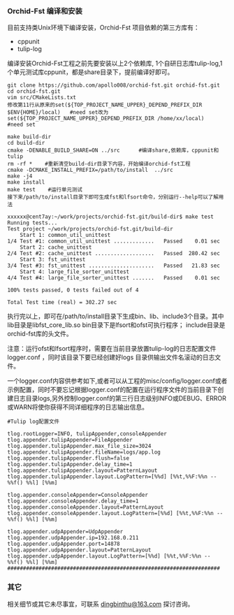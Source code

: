 ### Orchid-Fst  编译和安装

目前支持类Unix环境下编译安装，Orchid-Fst 项目依赖的第三方库有：

- cppunit 
- tulip-log

编译安装Orchid-Fst工程之前先要安装以上2个依赖库, 1个自研日志库tulip-log,1个单元测试库cppunit，都是share目录下，提前编译好即可。


```
git clone https://github.com/apollo008/orchid-fst.git orchid-fst.git
cd orchid-fst.git 
vim src/CMakeLists.txt
修改第11行从原来的set(${TOP_PROJECT_NAME_UPPER}_DEPEND_PREFIX_DIR $ENV{HOME}/local)   #need set改为 set(${TOP_PROJECT_NAME_UPPER}_DEPEND_PREFIX_DIR /home/xx/local)   #need set

make build-dir
cd build-dir
cmake -DENABLE_BUILD_SHARE=ON ../src      #编译share,依赖库，cppunit和tulip
rm -rf *    #重新清空build-dir目录下内容，开始编译orchid-fst工程
cmake -DCMAKE_INSTALL_PREFIX=/path/to/install  ../src
make -j4
make install
make test    #运行单元测试
接下来/path/to/install目录下即可生成fst和lfsort命令，分别运行--help可以了解用法

```

```
xxxxxx@cent7ay:~/work/projects/orchid-fst.git/build-dir$ make test
Running tests...
Test project ~/work/projects/orchid-fst.git/build-dir
    Start 1: common_util_unittest
1/4 Test #1: common_util_unittest .............   Passed    0.01 sec
    Start 2: cache_unittest
2/4 Test #2: cache_unittest ...................   Passed  280.42 sec
    Start 3: fst_unittest
3/4 Test #3: fst_unittest .....................   Passed   21.83 sec
    Start 4: large_file_sorter_unittest
4/4 Test #4: large_file_sorter_unittest .......   Passed    0.01 sec

100% tests passed, 0 tests failed out of 4

Total Test time (real) = 302.27 sec

```

执行完以上，即可在/path/to/install目录下生成bin、lib、include3个目录。其中lib目录是libfst_core_lib.so bin目录下是lfsort和ofst可执行程序； include目录是orchid-fst库的头文件。

注意：运行ofst和lfsort程序时，需要在当前目录放置tulip-log的日志配置文件logger.conf ，同时该目录下要已经创建好logs 目录供输出文件名滚动的日志文件。

一个logger.conf内容供参考如下,或者可以从工程的misc/config/logger.conf或者示例配置，同时不要忘记根据logger.conf的配置在运行程序文件的当前目录下创建日志目录logs,另外控制logger.conf的第三行日志级别INFO或DEBUG、ERROR或WARN将使你获得不同详细程序的日志输出信息。

```
#Tulip log配置文件

tlog.rootLogger=INFO, tulipAppender,consoleAppender
tlog.appender.tulipAppender=FileAppender
tlog.appender.tulipAppender.max_file_size=3024
tlog.appender.tulipAppender.fileName=logs/app.log
tlog.appender.tulipAppender.flush=false
tlog.appender.tulipAppender.delay_time=1
tlog.appender.tulipAppender.layout=PatternLayout
tlog.appender.tulipAppender.layout.LogPattern=[%%d] [%%t,%%F:%%n -- %%f() %%l] [%%m]

tlog.appender.consoleAppender=ConsoleAppender
tlog.appender.consoleAppender.delay_time=1
tlog.appender.consoleAppender.layout=PatternLayout
tlog.appender.consoleAppender.layout.LogPattern=[%%d] [%%t,%%F:%%n -- %%f() %%l] [%%m]

tlog.appender.udpAppender=UdpAppender
tlog.appender.udpAppender.ip=192.168.0.211
tlog.appender.udpAppender.port=14878
tlog.appender.udpAppender.layout=PatternLayout
tlog.appender.udpAppender.layout.LogPattern=[%%d] [%%t,%%F:%%n -- %%f() %%l] [%%m]
####################################################################
```

### 其它

相关细节或其它未尽事宜，可联系 dingbinthu@163.com 探讨咨询。